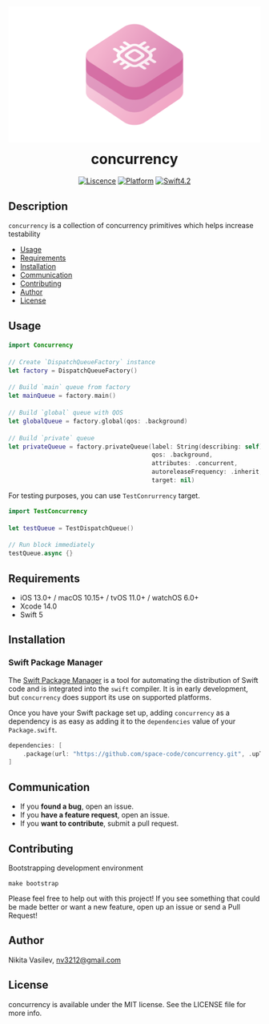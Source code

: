 ![concurrency: A collection of concurrency primitives](https://raw.githubusercontent.com/space-code/concurrency/dev/Resources/concurrency.png)

<h1 align="center" style="margin-top: 0px;">concurrency</h1>

<p align="center">
<a href="https://github.com/space-code/concurrency/blob/main/LICENSE"><img alt="Liscence" src="https://img.shields.io/cocoapods/l/service-core.svg?style=flat"></a> 
<a href="https://developer.apple.com/"><img alt="Platform" src="https://img.shields.io/badge/platform-ios%20%7C%20osx%20%7C%20watchos%20%7C%20tvos-%23989898"/></a> 
<a href="https://developer.apple.com/swift"><img alt="Swift4.2" src="https://img.shields.io/badge/language-Swift5.3-orange.svg"/></a>
</p>

## Description
`concurrency` is a collection of concurrency primitives which helps increase testability

- [Usage](#usage)
- [Requirements](#requirements)
- [Installation](#installation)
- [Communication](#communication)
- [Contributing](#contributing)
- [Author](#author)
- [License](#license)

## Usage

```swift
import Concurrency

// Create `DispatchQueueFactory` instance
let factory = DispatchQueueFactory()

// Build `main` queue from factory
let mainQueue = factory.main()

// Build `global` queue with QOS
let globalQueue = factory.global(qos: .background)

// Build `private` queue
let privateQueue = factory.privateQueue(label: String(describing: self),
                                        qos: .background,
                                        attributes: .concurrent,
                                        autoreleaseFrequency: .inherit,
                                        target: nil)
```

For testing purposes, you can use `TestConrurrency` target.

```swift
import TestConcurrency

let testQueue = TestDispatchQueue()

// Run block immediately
testQueue.async {}
```

## Requirements
- iOS 13.0+ / macOS 10.15+ / tvOS 11.0+ / watchOS 6.0+
- Xcode 14.0
- Swift 5

## Installation
### Swift Package Manager

The [Swift Package Manager](https://swift.org/package-manager/) is a tool for automating the distribution of Swift code and is integrated into the `swift` compiler. It is in early development, but `concurrency` does support its use on supported platforms.

Once you have your Swift package set up, adding `concurrency` as a dependency is as easy as adding it to the `dependencies` value of your `Package.swift`.

```swift
dependencies: [
    .package(url: "https://github.com/space-code/concurrency.git", .upToNextMajor(from: "0.0.1"))
]
```

## Communication
- If you **found a bug**, open an issue.
- If you **have a feature request**, open an issue.
- If you **want to contribute**, submit a pull request.

## Contributing
Bootstrapping development environment

```
make bootstrap
```

Please feel free to help out with this project! If you see something that could be made better or want a new feature, open up an issue or send a Pull Request!

## Author
Nikita Vasilev, nv3212@gmail.com

## License
concurrency is available under the MIT license. See the LICENSE file for more info.
